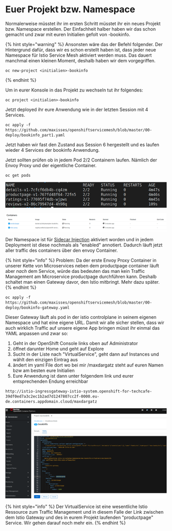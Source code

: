 # Euer Projekt bzw. Namespace



Normalerweise müsstet ihr im ersten Schritt müsstet ihr ein neues Projekt bzw. Namespace erstellen. Der Einfachheit halber haben wir das schon gemacht und zwar mit euren Initialien gefolt von -bookinfo.

{% hint style="warning" %}
Ansonsten wäre das der Befehl folgender. Der Hintergrund dafür, dass wir es schon erstellt haben ist, dass jeder neue Namespace für Istio Service Mesh aktiviert werden muss. Das dauert manchmal einen kleinen Moment, deshalb haben wir dem vorgegriffen.

```text
oc new-project <initialien>-bookinfo
```
{% endhint %}

Um in eurer Konsole in das Projekt zu wechseln tut ihr folgendes:

```text
oc project <initialien>-bookinfo
```

Jetzt deployed ihr eure Anwendung wie in der letzten Session mit 4 Services.

```text
oc apply -f https://github.com/maxisses/openshiftservicemesh/blob/master/00-deploy/bookinfo_part1.yaml
```

Jetzt haben wir fast den Zustand aus Session 6 hergestellt und es laufen wieder 4 Services der bookinfo Anwendung.

Jetzt sollten prüfen ob in jedem Pod 2/2 Containern laufen. Nämlich der Envoy Proxy und der eigentliche Container.

```text
oc get pods
```

![](../../../.gitbook/assets/image%20%2891%29.png)

![](../../../.gitbook/assets/image%20%2889%29.png)

Der Namespace ist für [Sidecar Injection](https://istio.io/latest/docs/ops/configuration/mesh/injection-concepts/) aktiviert worden und in jedem Deployment ist diese nochmals als "enabled" annotiert. Dadurch läuft jetzt aller traffic des containers über den envoy Container.

{% hint style="info" %}
Problem: Da der erste Envoy Proxy Container in unserer Kette von Microservices neben dem productpage container läuft aber _nach_ dem Service, würde das bedeuten das man kein Traffic Management am Microservice productpage durchführen kann. Deshalb schaltet man einen Gateway davor, den Istio mitbringt. Mehr dazu später.
{% endhint %}

```text
oc apply -f https://github.com/maxisses/openshiftservicemesh/blob/master/00-deploy/bookinfo-gateway.yaml
```

Dieser Gateway läuft als pod in der istio controlplane in seinem eigenen Namespace und hat eine eigene URL. Damit wir alle sicher stellen, dass wir auch wirklich Traffic auf unsere eigene App bringen müsst ihr einmal das YAML anpassen und zwar so:

1. Geht in der OpenShift Console links oben auf Administrator
2. öffnet darunter Home und geht auf Explore
3. Sucht in der Liste nach "VirtualService", geht dann auf Instances und wählt den einzigen Eintrag aus
4. ändert im yaml File dort wo bei mir /maxdargatz steht auf euren Namen bzw am besten eure Initialien
5. Eure Anwendung ist dann unter folgendem link und eurer entsprechenden Endung erreichbar 

```text
http://istio-ingressgateway-istio-system.openshift-for-techcafe-39df0ed7a3c2ec1b2ad7d1247807cc2f-0000.eu-de.containers.appdomain.cloud/maxdargatz
```

![](../../../.gitbook/assets/image%20%2883%29.png)

{% hint style="info" %}
Der VirtualService ist eine wesentliche Istio Ressource zum Traffic Management und in diesem Falle der Link zwischen dem Istio Gateway und des in eurem Projekt laufenden "productpage" Service. Wir gehen darauf noch mehr ein.
{% endhint %}

